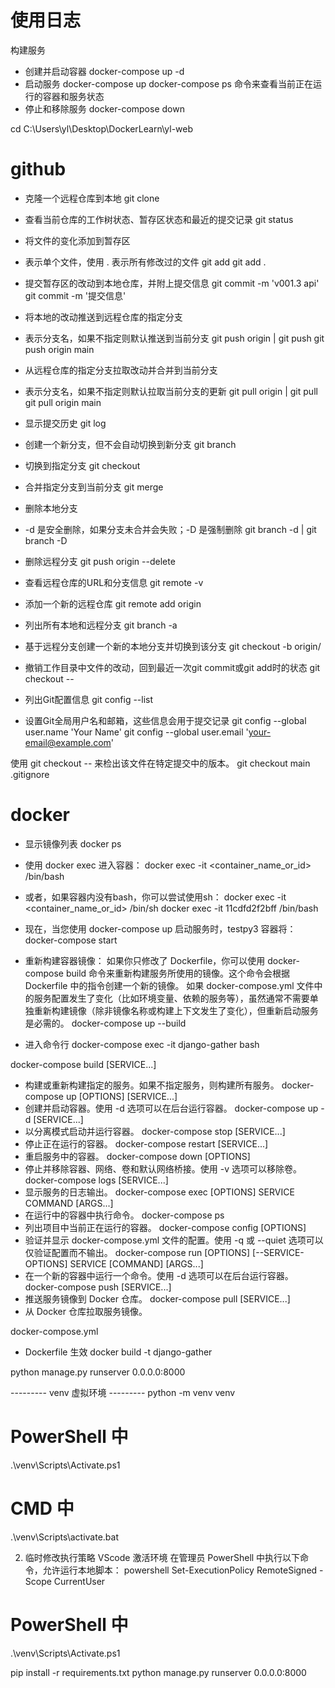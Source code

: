 # 使用日志
构建服务
 * 创建并启动容器
    docker-compose up -d
 * 启动服务
    docker-compose up
    docker-compose ps 命令来查看当前正在运行的容器和服务状态
 * 停止和移除服务
    docker-compose down
    
 cd C:\Users\yl\Desktop\DockerLearn\yl-web

# github
* 克隆一个远程仓库到本地
git clone <repository-url>
* 查看当前仓库的工作树状态、暂存区状态和最近的提交记录
git status
* 将文件的变化添加到暂存区
* <file> 表示单个文件，使用 . 表示所有修改过的文件
git add <file>
git add .
* 提交暂存区的改动到本地仓库，并附上提交信息    git commit -m 'v001.3 api'
git commit -m '提交信息'
* 将本地的改动推送到远程仓库的指定分支
* <branch-name> 表示分支名，如果不指定则默认推送到当前分支
git push origin <branch-name> | git push
git push origin main

* 从远程仓库的指定分支拉取改动并合并到当前分支
* <branch-name> 表示分支名，如果不指定则默认拉取当前分支的更新
git pull origin <branch-name> | git pull
git pull origin main

* 显示提交历史
git log
* 创建一个新分支，但不会自动切换到新分支
git branch <branch-name>
* 切换到指定分支
git checkout <branch-name>
* 合并指定分支到当前分支
git merge <source-branch>
* 删除本地分支
* -d 是安全删除，如果分支未合并会失败；-D 是强制删除
git branch -d <branch-name> | git branch -D <branch-name>
* 删除远程分支
git push origin --delete <branch-name>
* 查看远程仓库的URL和分支信息
git remote -v
* 添加一个新的远程仓库
git remote add origin <repository-url>
* 列出所有本地和远程分支
git branch -a
* 基于远程分支创建一个新的本地分支并切换到该分支
git checkout -b <branch-name> origin/<branch-name>
* 撤销工作目录中文件的改动，回到最近一次git commit或git add时的状态
git checkout -- <file>
* 列出Git配置信息
git config --list
* 设置Git全局用户名和邮箱，这些信息会用于提交记录
git config --global user.name 'Your Name'
git config --global user.email 'your-email@example.com'

使用 git checkout <commit-hash> -- <file> 来检出该文件在特定提交中的版本。
git checkout main .gitignore 





# docker
* 显示镜像列表
docker ps 

* 使用 docker exec 进入容器：
docker exec -it <container_name_or_id> /bin/bash
* 或者，如果容器内没有bash，你可以尝试使用sh：
docker exec -it <container_name_or_id> /bin/sh
docker exec -it 11cdfd2f2bff /bin/bash

* 现在，当您使用 docker-compose up 启动服务时，testpy3 容器将：
docker-compose start

* 重新构建容器镜像：
如果你只修改了 Dockerfile，你可以使用 docker-compose build 命令来重新构建服务所使用的镜像。这个命令会根据 Dockerfile 中的指令创建一个新的镜像。
如果 docker-compose.yml 文件中的服务配置发生了变化（比如环境变量、依赖的服务等），虽然通常不需要单独重新构建镜像（除非镜像名称或构建上下文发生了变化），但重新启动服务是必需的。
docker-compose up --build

* 进入命令行 
docker-compose exec -it django-gather bash

docker-compose build [SERVICE...]
* 构建或重新构建指定的服务。如果不指定服务，则构建所有服务。
docker-compose up [OPTIONS] [SERVICE...]
* 创建并启动容器。使用 -d 选项可以在后台运行容器。
docker-compose up -d [SERVICE...]
* 以分离模式启动并运行容器。
docker-compose stop [SERVICE...]
* 停止正在运行的容器。
docker-compose restart [SERVICE...]
* 重启服务中的容器。
docker-compose down [OPTIONS]
* 停止并移除容器、网络、卷和默认网络桥接。使用 -v 选项可以移除卷。
docker-compose logs [SERVICE...]
* 显示服务的日志输出。
docker-compose exec [OPTIONS] SERVICE COMMAND [ARGS...]
* 在运行中的容器中执行命令。
docker-compose ps
* 列出项目中当前正在运行的容器。
docker-compose config [OPTIONS]
* 验证并显示 docker-compose.yml 文件的配置。使用 -q 或 --quiet 选项可以仅验证配置而不输出。
docker-compose run [OPTIONS] [--SERVICE-OPTIONS] SERVICE [COMMAND] [ARGS...]
* 在一个新的容器中运行一个命令。使用 -d 选项可以在后台运行容器。
docker-compose push [SERVICE...]
* 推送服务镜像到 Docker 仓库。
docker-compose pull [SERVICE...]
* 从 Docker 仓库拉取服务镜像。

docker-compose.yml  
* Dockerfile 生效
docker build -t django-gather

python manage.py runserver 0.0.0.0:8000 


--------- venv 虚拟环境 ---------
python -m venv venv
# PowerShell 中
.\venv\Scripts\Activate.ps1

# CMD 中
.\venv\Scripts\activate.bat


2. 临时修改执行策略  VScode 激活环境
在管理员 PowerShell 中执行以下命令，允许运行本地脚本：
powershell
Set-ExecutionPolicy RemoteSigned -Scope CurrentUser
# PowerShell 中
.\venv\Scripts\Activate.ps1

pip install -r requirements.txt
python manage.py runserver 0.0.0.0:8000



